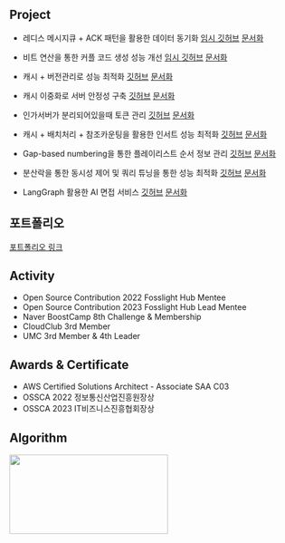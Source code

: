 ## Project
- 레디스 메시지큐 + ACK 패턴을 활용한 데이터 동기화 [임시 깃허브](https://github.com/Gseungmin/naver-submit-lubdate) [문서화](https://jseungmin.notion.site/1b0e2fd91ae280ed9a19e80d486f1d13?pvs=4)

- 비트 연산을 통한 커플 코드 생성 성능 개선 [임시 깃허브](https://github.com/Gseungmin/naver-submit-lubdate) [문서화](https://jseungmin.notion.site/1afe2fd91ae28091a31bedecbe5cd92a?pvs=4)

- 캐시 + 버전관리로 성능 최적화 [깃허브](https://github.com/Gseungmin/agent-api-server) [문서화](https://jseungmin.notion.site/1dfe2fd91ae280be85d2f2e11db2e8b0?pvs=4)

- 캐시 이중화로 서버 안정성 구축 [깃허브](https://github.com/Gseungmin/agent-api-server) [문서화](https://jseungmin.notion.site/1e0e2fd91ae2802aace6e66bd7d76d2a?pvs=4)

- 인가서버가 분리되어있을때 토큰 관리 [깃허브](https://github.com/Gseungmin/agent-api-server) [문서화](https://jseungmin.notion.site/LLM-1dde2fd91ae28033a09bf009beea49e4?pvs=4)
  
- 캐시 + 배치처리 + 참조카운팅을 활용한 인서트 성능 최적화 [깃허브](https://github.com/Gseungmin/playlist/pull/3) [문서화](https://jseungmin.notion.site/1f1e2fd91ae2808c8ba9d61abe8a7b27?pvs=4)

- Gap-based numbering을 통한 플레이리스트 순서 정보 관리 [깃허브](https://github.com/Gseungmin/playlist/pull/4) [문서화](https://jseungmin.notion.site/Gap-based-numbering-1f1e2fd91ae28026be54f19c9c00b704?pvs=4)

- 분산락을 통한 동시성 제어 및 쿼리 튜닝을 통한 성능 최적화 [깃허브](https://github.com/Gseungmin/playlist/pull/5) [문서화](https://jseungmin.notion.site/1f3e2fd91ae28011bc48ccea953c5223?pvs=4)

- LangGraph 활용한 AI 면접 서비스 [깃허브](https://github.com/Gseungmin/interiview) [문서화](https://jseungmin.notion.site/1e3e2fd91ae280fb99adfa0ac3d4cb06?pvs=4)

## 포트폴리오
[포트폴리오 링크](https://github.com/user-attachments/files/19934884/_2025_03_14.7.1.pdf)


## Activity

* Open Source Contribution 2022 Fosslight Hub Mentee
* Open Source Contribution 2023 Fosslight Hub Lead Mentee
* Naver BoostCamp 8th Challenge & Membership
* CloudClub 3rd Member
* UMC 3rd Member & 4th Leader

##  Awards & Certificate
* AWS Certified Solutions Architect - Associate SAA C03
* OSSCA 2022 정보통신산업진흥원장상
* OSSCA 2023 IT비즈니스진흥협회장상

## Algorithm
[<img src="http://mazassumnida.wtf/api/v2/generate_badge?boj=eheh02" width="280" height="140"/>](https://solved.ac/eheh02/)
